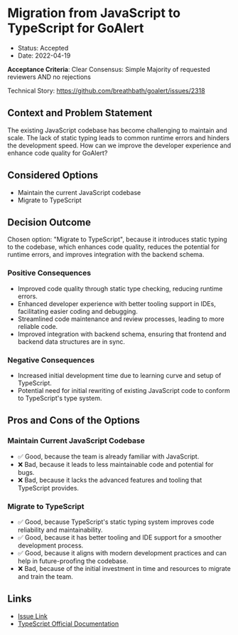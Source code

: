 # Migration from JavaScript to TypeScript for GoAlert

- Status: Accepted
- Date: 2022-04-19

**Acceptance Criteria**: Clear Consensus: Simple Majority of requested reviewers AND no rejections

Technical Story: https://github.com/breathbath/goalert/issues/2318

## Context and Problem Statement

The existing JavaScript codebase has become challenging to maintain and scale. The lack of static typing leads to common runtime errors and hinders the development speed. How can we improve the developer experience and enhance code quality for GoAlert?

## Considered Options

- Maintain the current JavaScript codebase
- Migrate to TypeScript

## Decision Outcome

Chosen option: "Migrate to TypeScript", because it introduces static typing to the codebase, which enhances code quality, reduces the potential for runtime errors, and improves integration with the backend schema.

### Positive Consequences

- Improved code quality through static type checking, reducing runtime errors.
- Enhanced developer experience with better tooling support in IDEs, facilitating easier coding and debugging.
- Streamlined code maintenance and review processes, leading to more reliable code.
- Improved integration with backend schema, ensuring that frontend and backend data structures are in sync.

### Negative Consequences

- Increased initial development time due to learning curve and setup of TypeScript.
- Potential need for initial rewriting of existing JavaScript code to conform to TypeScript's type system.

## Pros and Cons of the Options

### Maintain Current JavaScript Codebase

- ✅ Good, because the team is already familiar with JavaScript.
- ❌ Bad, because it leads to less maintainable code and potential for bugs.
- ❌ Bad, because it lacks the advanced features and tooling that TypeScript provides.

### Migrate to TypeScript

- ✅ Good, because TypeScript's static typing system improves code reliability and maintainability.
- ✅ Good, because it has better tooling and IDE support for a smoother development process.
- ✅ Good, because it aligns with modern development practices and can help in future-proofing the codebase.
- ❌ Bad, because of the initial investment in time and resources to migrate and train the team.

## Links

- [Issue Link](https://github.com/breathbath/goalert/issues/2318)
- [TypeScript Official Documentation](https://www.typescriptlang.org/docs/)
